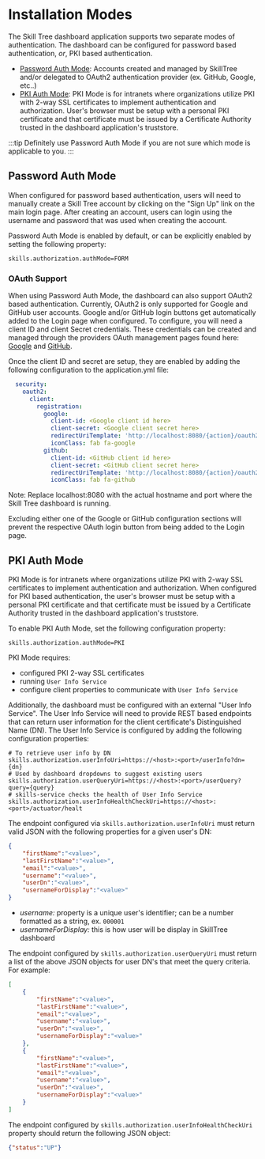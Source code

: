 # Installation Modes

The Skill Tree dashboard application supports two separate modes of authentication.  The dashboard can be configured for password based authentication, *or*, PKI based authentication. 


- [Password Auth Mode](/dashboard/install-guide/installModes.html#password-auth-mode): Accounts created and managed by SkillTree and/or delegated to OAuth2 authentication provider (ex. GitHub, Google, etc..)  
- [PKI Auth Mode](/dashboard/install-guide/installModes.html#pki-auth-mode): PKI Mode is for intranets where organizations utilize PKI with 2-way SSL certificates to implement authentication and authorization. User's browser must be setup with a personal PKI certificate and that certificate must be issued by a Certificate Authority trusted in the dashboard application's truststore.  
 
:::tip
Definitely use Password Auth Mode if you are not sure which mode is applicable to you.
:::

## Password Auth Mode
When configured for password based authentication, users will need to manually create a Skill Tree account by clicking on the "Sign Up" link on the main login page.  After creating an account, users can login using the username and password that was used when creating the account.

Password Auth Mode is enabled by default, or can be explicitly enabled by setting the following property:  

```properties
skills.authorization.authMode=FORM
```

### OAuth Support
When using Password Auth Mode, the dashboard can also support OAuth2 based authentication.  Currently, OAuth2 is only supported for Google and GitHub user accounts.  Google and/or GitHub login buttons get automatically added to the Login page when configured.  To configure, you will need a client ID and client Secret credentials.  These credentials can be created and managed through the providers OAuth management pages found here: [Google](https://console.developers.google.com/apis/credentials) and [GitHub](https://github.com/settings/developers).  

Once the client ID and secret are setup, they are enabled by adding the following configuration to the application.yml file:

```yaml
  security:
    oauth2:
      client:
        registration:
          google:
            client-id: <Google client id here>
            client-secret: <Google client secret here>
            redirectUriTemplate: 'http://localhost:8080/{action}/oauth2/code/{registrationId}'
            iconClass: fab fa-google
          github:
            client-id: <GitHub client id here>
            client-secret: <GitHub client secret here>
            redirectUriTemplate: 'http://localhost:8080/{action}/oauth2/code/{registrationId}'
            iconClass: fab fa-github
```
Note: Replace localhost:8080 with the actual hostname and port where the Skill Tree dashboard is running.

Excluding either one of the Google or GitHub configuration sections will prevent the respective OAuth login button from being added to the Login page. 

## PKI Auth Mode
PKI Mode is for intranets where organizations utilize PKI with 2-way SSL certificates to implement authentication and authorization.
When configured for PKI based authentication, the user's browser must be setup with a personal PKI certificate and that certificate must be issued by a Certificate Authority trusted in the dashboard application's truststore.

To enable PKI Auth Mode, set the following configuration property:
```properties
skills.authorization.authMode=PKI
```

PKI Mode requires:
- configured PKI 2-way SSL certificates
- running ``User Info Service``
- configure client properties to communicate with ``User Info Service``


Additionally, the dashboard must be configured with an external "User Info Service".  The User Info Service will need to provide REST based endpoints that can return user information for the client certificate's Distinguished Name (DN).  The User Info Service is configured by adding the following configuration properties:

```properties
# To retrieve user info by DN
skills.authorization.userInfoUri=https://<host>:<port>/userInfo?dn={dn}
# Used by dashboard dropdowns to suggest existing users
skills.authorization.userQueryUri=https://<host>:<port>/userQuery?query={query}
# skills-service checks the health of User Info Service
skills.authorization.userInfoHealthCheckUri=https://<host>:<port>/actuator/healt
```  

The endpoint configured via ``skills.authorization.userInfoUri`` must return valid JSON with the following properties for a given user's DN:

``` json
{
    "firstName":"<value>",
    "lastFirstName":"<value>",
    "email":"<value>",
    "username":"<value>",
    "userDn":"<value>",
    "usernameForDisplay":"<value>"
}
``` 
- *username:* property is a unique user's identifier; can be a number formatted as a string, ex. ``000001``
- *usernameForDisplay:* this is how user will be display in SkillTree dashboard

The endpoint configured by ``skills.authorization.userQueryUri`` must return a list of the above JSON objects for user DN's that meet the query criteria. For example: 
```json
[
    {
        "firstName":"<value>",
        "lastFirstName":"<value>",
        "email":"<value>",
        "username":"<value>",
        "userDn":"<value>",
        "usernameForDisplay":"<value>"
    },
    {
        "firstName":"<value>",
        "lastFirstName":"<value>",
        "email":"<value>",
        "username":"<value>",
        "userDn":"<value>",
        "usernameForDisplay":"<value>"
    }
]
```

The endpoint configured by ``skills.authorization.userInfoHealthCheckUri`` property should return the following JSON object:

``` json
{"status":"UP"}
```
